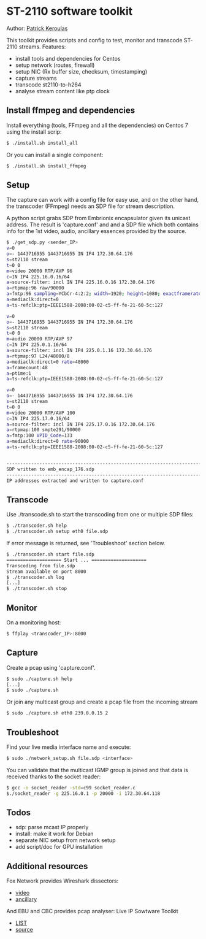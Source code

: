 # ST-2110 software toolkit

Author: [Patrick Keroulas](mailto:patrick.keroulas@radio-canada.ca)

This toolkit provides scripts and config to test, monitor and transcode ST-2110 streams.
Features:

* install tools and dependencies for Centos
* setup network (routes, firewall)
* setup NIC (Rx buffer size, checksum, timestamping)
* capture streams
* transcode st2110-to-h264
* analyse stream content like ptp clock

## Install ffmpeg and dependencies

Install everything (tools, FFmpeg and all the dependencies) on Centos 7
using the install scrip:

```sh
$ ./install.sh install_all
```

Or you can install a single component:

```sh
$ ./install.sh install_ffmpeg
```

## Setup

The capture can work with a config file for easy use, and on the other
hand, the transcoder (FFmpeg) needs an SDP file for stream description.

A python script grabs SDP from Embrionix encapsulator given its unicast
address. The result is 'capture.conf' and and a SDP file which both
contains info for the 1st video, audio, ancillary essences provided by
the source.

```sh
$ ./get_sdp.py <sender_IP>
v=0
o=- 1443716955 1443716955 IN IP4 172.30.64.176
s=st2110 stream
t=0 0
m=video 20000 RTP/AVP 96
c=IN IP4 225.16.0.16/64
a=source-filter: incl IN IP4 225.16.0.16 172.30.64.176
a=rtpmap:96 raw/90000
a=fmtp:96 sampling=YCbCr-4:2:2; width=1920; height=1080; exactframerate=30000/1001; depth=10; TCS=SDR; colorimetry=BT709; PM=2110GPM; SSN=ST2110-20:2017; TP=2110TPN; interlace=1
a=mediaclk:direct=0
a=ts-refclk:ptp=IEEE1588-2008:00-02-c5-ff-fe-21-60-5c:127

v=0
o=- 1443716955 1443716955 IN IP4 172.30.64.176
s=st2110 stream
t=0 0
m=audio 20000 RTP/AVP 97
c=IN IP4 225.0.1.16/64
a=source-filter: incl IN IP4 225.0.1.16 172.30.64.176
a=rtpmap:97 L24/48000/8
a=mediaclk:direct=0 rate=48000
a=framecount:48
a=ptime:1
a=ts-refclk:ptp=IEEE1588-2008:00-02-c5-ff-fe-21-60-5c:127

v=0
o=- 1443716955 1443716955 IN IP4 172.30.64.176
s=st2110 stream
t=0 0
m=video 20000 RTP/AVP 100
c=IN IP4 225.17.0.16/64
a=source-filter: incl IN IP4 225.17.0.16 172.30.64.176
a=rtpmap:100 smpte291/90000
a=fmtp:100 VPID_Code=133
a=mediaclk:direct=0 rate=90000
a=ts-refclk:ptp=IEEE1588-2008:00-02-c5-ff-fe-21-60-5c:127


------------------------------------------------------------------------
SDP written to emb_encap_176.sdp
------------------------------------------------------------------------
IP addresses extracted and written to capture.conf
```

## Transcode

Use ./transcode.sh to start the transcoding from one or multiple SDP
files:

```sh
$ ./transcoder.sh help
$ ./transcoder.sh setup eth0 file.sdp
```

If error message is returned, see 'Troubleshoot' section below.

```sh
$ ./transcoder.sh start file.sdp
==================== Start ... ====================
Transcoding from file.sdp
Stream available on port 8000
$ ./transcoder.sh log
[...]
$ ./transcoder.sh stop
```

## Monitor

On a monitoring host:

```sh
$ ffplay <transcoder_IP>:8000
```

## Capture

Create a pcap using 'capture.conf'.

```sh
$ sudo ./capture.sh help
[...]
$ sudo ./capture.sh
```

Or join any multicast group and create a pcap file from the incoming stream

```sh
$ sudo ./capture.sh eth0 239.0.0.15 2
```

## Troubleshoot

Find your live media interface name and execute:

```sh
$ sudo ./network_setup.sh file.sdp <interface>
```

You can validate that the multicast IGMP group is joined and that data
is received thanks to the socket reader:

```sh
$ gcc -o socket_reader -std=c99 socket_reader.c
$./socket_reader -g 225.16.0.1 -p 20000 -i 172.30.64.118
```

## Todos

* sdp: parse mcast IP properly
* install: make it work for Debian
* separate NIC setup from network setup
* add script/doc for GPU installation

## Additional resources

Fox Network provides Wireshark dissectors:

* [video](https://github.com/FOXNEOAdvancedTechnology/smpte2110-20-dissector)
* [ancillary](https://github.com/FOXNEOAdvancedTechnology/smpte2110-40-dissector)

And EBU and CBC provides pcap analyser: Live IP Sowtware Toolkit

* [LIST](http://list.ebu.io/login)
* [source](https://github.com/ebu/pi-list)
